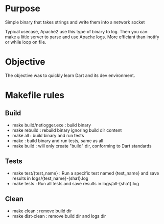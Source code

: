 # Purpose

Simple binary that takes strings and write them into a network socket

Typical usecase, Apache2 use this type of binary to log.
Then you can make a little server to parse and use Apache logs.
More efficiant than inotify or while loop on file.

# Objective

The objective was to quickly learn Dart and its dev environment.

# Makefile rules

## Build

- make build/netlogger.exe : build binary
- make rebuild : rebuild binary ignoring build dir content
- make all : build binary and run tests
- make : build binary and run tests, same as all
- make build : will only create "build" dir, conforming to Dart standards

## Tests

- make test/{test_name} : Run a specific test named {test_name} and save results in logs/{test_name}-{sha1}.log
- make tests : Run all tests and save results in logs/all-{sha1}.log

## Clean

- make clean : remove build dir
- make dist-clean : remove build dir and logs dir
